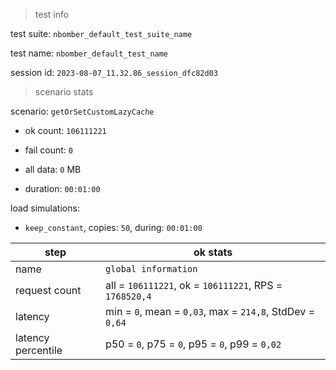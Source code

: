 > test info

test suite: `nbomber_default_test_suite_name`

test name: `nbomber_default_test_name`

session id: `2023-08-07_11.32.86_session_dfc82d03`

> scenario stats

scenario: `getOrSetCustomLazyCache`

  - ok count: `106111221`

  - fail count: `0`

  - all data: `0` MB

  - duration: `00:01:00`

load simulations:

  - `keep_constant`, copies: `50`, during: `00:01:00`

|step|ok stats|
|---|---|
|name|`global information`|
|request count|all = `106111221`, ok = `106111221`, RPS = `1768520,4`|
|latency|min = `0`, mean = `0,03`, max = `214,8`, StdDev = `0,64`|
|latency percentile|p50 = `0`, p75 = `0`, p95 = `0`, p99 = `0,02`|




